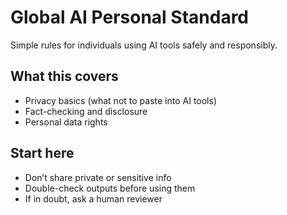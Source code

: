 # Global AI Personal Standard

Simple rules for individuals using AI tools safely and responsibly.

## What this covers
- Privacy basics (what not to paste into AI tools)
- Fact-checking and disclosure
- Personal data rights

## Start here
- Don’t share private or sensitive info
- Double-check outputs before using them
- If in doubt, ask a human reviewer
